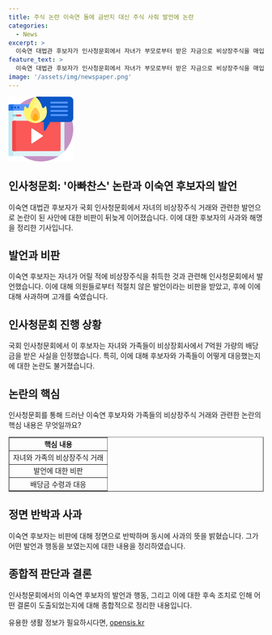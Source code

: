 ```yaml
---
title: 주식 논란 이숙연 돌에 금반지 대신 주식 사줘 발언에 논란
categories:
  - News
excerpt: >
  이숙연 대법관 후보자가 인사청문회에서 자녀가 부모로부터 받은 자금으로 비상장주식을 매입해 수익을 얻은 사안을 해명하며 논란이 불거졌다. 이에 대해 후보자는 부적절한 발언에 대해 사과하고, 자녀를 위한 투자라며 비난을 받을 필요가 있는지 반문했다. 이에 대한 의원들의 비판과 반응도 이어졌으며, 후보자의 가족이 배당금을 수령한 사실도 논란이 되었다. 현재 후보자는 잘못을 인정하고 사과하며 인사청문회를 진행 중이다.
feature_text: >
  이숙연 대법관 후보자가 인사청문회에서 자녀가 부모로부터 받은 자금으로 비상장주식을 매입해 수익을 얻은 사안을 해명하며 논란이 불거졌다. 이에 대해 후보자는 부적절한 발언에 대해 사과하고, 자녀를 위한 투자라며 비난을 받을 필요가 있는지 반문했다. 이에 대한 의원들의 비판과 반응도 이어졌으며, 후보자의 가족이 배당금을 수령한 사실도 논란이 되었다. 현재 후보자는 잘못을 인정하고 사과하며 인사청문회를 진행 중이다.
image: '/assets/img/newspaper.png'
---
```


<p><img src="/assets/img/news.png" alt="rentncar 속보" /></p>

<h2 data-ke-size="size26"><b>인사청문회: '아빠찬스' 논란과 이숙연 후보자의 발언</b></h2>

<p data-ke-size="size16">이숙연 대법관 후보자가 국회 인사청문회에서 자녀의 비상장주식 거래와 관련한 발언으로 논란이 된 사안에 대한 비판이 뒤늦게 이어졌습니다. 이에 대한 후보자의 사과와 해명을 정리한 기사입니다.</p>

<h2 data-ke-size="size22"><b>발언과 비판</b></h2>

<p data-ke-size="size16">이숙연 후보자는 자녀가 어릴 적에 비상장주식을 취득한 것과 관련해 인사청문회에서 발언했습니다. 이에 대해 의원들로부터 적절치 않은 발언이라는 비판을 받았고, 후에 이에 대해 사과하며 고개를 숙였습니다.</p>

<h2 data-ke-size="size22">인사청문회 진행 상황</h2>

<p data-ke-size="size16">국회 인사청문회에서 이 후보자는 자녀와 가족들이 비상장회사에서 7억원 가량의 배당금을 받은 사실을 인정했습니다. 특히, 이에 대해 후보자와 가족들이 어떻게 대응했는지에 대한 논란도 불거졌습니다.</p>

<h2 data-ke-size="size22">논란의 핵심</h2>

<p data-ke-size="size16">인사청문회를 통해 드러난 이숙연 후보자와 가족들의 비상장주식 거래와 관련한 논란의 핵심 내용은 무엇일까요?</p>

<table style="width: 100%;" border="1">
<tbody>
<tr>
<td style="text-align: center; height: 17px;"><b>핵심 내용</b></td>
</tr>
<tr>
<td style="text-align: center; height: 17px;">자녀와 가족의 비상장주식 거래</td>
<!--<td style="text-align: center; height: 17px;"></td>-->
</tr>
<tr>
<td style="text-align: center; height: 17px;">발언에 대한 비판</td>
<!--<td style="text-align: center; height: 17px;"></td>-->
</tr>
<tr>
<td style="text-align: center; height: 17px;">배당금 수령과 대응</td>
</tr>
</tbody>
</table>

<h2 data-ke-size="size22">정면 반박과 사과</h2>

<p data-ke-size="size16">이숙연 후보자는 비판에 대해 정면으로 반박하며 동시에 사과의 뜻을 밝혔습니다. 그가 어떤 발언과 행동을 보였는지에 대한 내용을 정리하였습니다.</p>

<h2 data-ke-size="size22">종합적 판단과 결론</h2>

<p data-ke-size="size16">인사청문회에서의 이숙연 후보자의 발언과 행동, 그리고 이에 대한 후속 조치로 인해 어떤 결론이 도출되었는지에 대해 종합적으로 정리한 내용입니다.</p>
유용한 생활 정보가 필요하시다면, <a href="https://opensis.kr" rel="dofollow">opensis.kr</a>


